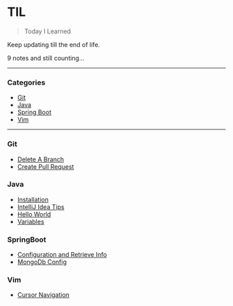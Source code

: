 # TIL

> Today I Learned

Keep updating till the end of life.

9 notes and still counting...

---

### Categories

* [Git](#git)
* [Java](#java)
* [Spring Boot](#springboot)
* [Vim](#vim)


---

### Git

- [Delete A Branch](Git/delete-a-branch.md)
- [Create Pull Request](Git/create-pull-request.md)

### Java

- [Installation](Java/install.md)
- [IntelliJ Idea Tips](Java/intellij-idea-tips.md)
- [Hello World](Java/hello-world.md)
- [Variables](Java/variables.md)

### SpringBoot

- [Configuration and Retrieve Info](SpringBoot/configuration-and-retrieve.md)
- [MongoDb Config](SpringBoot/mongodb-config.md)

### Vim

- [Cursor Navigation](Vim/cursor-navigation.md)
